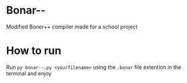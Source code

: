 # Bonar--
Modified Boner++ compiler made for a school project

# How to run
Run `py bonar--.py <yourfilename>` using the `.bonar` file extention in the terminal and enjoy
